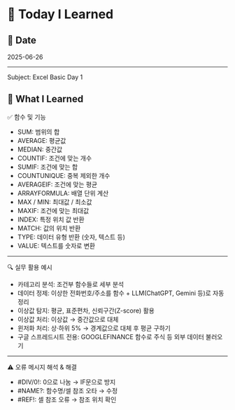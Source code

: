 
# 🌱 Today I Learned

## 📅 Date
2025-06-26

---

Subject: Excel Basic Day 1

## 📘 What I Learned

✅ 함수 및 기능

-	SUM: 범위의 합
-	AVERAGE: 평균값
-	MEDIAN: 중간값
-	COUNTIF: 조건에 맞는 개수
-	SUMIF: 조건에 맞는 합
-	COUNTUNIQUE: 중복 제외한 개수
-	AVERAGEIF: 조건에 맞는 평균
-	ARRAYFORMULA: 배열 단위 계산
-	MAX / MIN: 최대값 / 최소값
-	MAXIF: 조건에 맞는 최대값
-	INDEX: 특정 위치 값 반환
-	MATCH: 값의 위치 반환
-	TYPE: 데이터 유형 반환 (숫자, 텍스트 등)
-	VALUE: 텍스트를 숫자로 변환

---

🔍 실무 활용 예시

-	카테고리 분석: 조건부 함수들로 세부 분석
-	데이터 정제: 이상한 전화번호/주소를 함수 + LLM(ChatGPT, Gemini 등)로 자동 정리
-	이상값 탐지: 평균, 표준편차, 신뢰구간(Z-score) 활용
-	이상값 처리: 이상값 → 중간값으로 대체
-	윈저화 처리: 상·하위 5% → 경계값으로 대체 후 평균 구하기
-	구글 스프레드시트 전용: GOOGLEFINANCE 함수로 주식 등 외부 데이터 불러오기

---

⚠️ 오류 메시지 해석 & 해결

-	#DIV/0!: 0으로 나눔 → IF문으로 방지
-	#NAME?: 함수명/셀 참조 오타 → 수정
-	#REF!: 셀 참조 오류 → 참조 위치 확인
